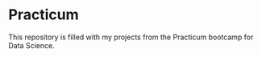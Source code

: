 # Practicum
This repository is filled with my projects from the Practicum bootcamp for Data Science.
